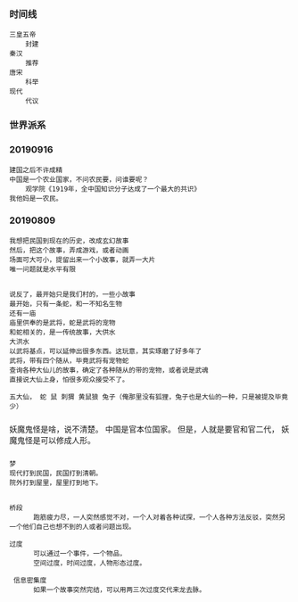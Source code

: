 

### 时间线
    三皇五帝
        封建
    秦汉
        推荐
    唐宋
        科举
    现代
        代议
    
### 世界派系

### 20190916
    
    建国之后不许成精
    中国是一个农业国家，不问农民要，问谁要呢？
        观学院《1919年，全中国知识分子达成了一个最大的共识》
    我他妈是一农民。
    

### 20190809
    
    我想把民国到现在的历史，改成玄幻故事
    然后，把这个故事，弄成游戏，或者动画
    场面可大可小，提留出来一个小故事，就弄一大片
    唯一问题就是水平有限
    
    
    说反了，最开始只是我们村的，一些小故事
    最开始，只有一条蛇，和一不知名生物
    还有一庙
    庙里供奉的是武将，蛇是武将的宠物
    和蛇相关的，是一传统故事，大供水
    大洪水
    以武将基点，可以延伸出很多东西。这玩意，其实琢磨了好多年了
    武将，带有四个随从，毕竟武将有宠物蛇
    查询各种大仙儿的故事，确定了各种随从的带的宠物，或者说是武魂
    直接说大仙上身，怕很多观众接受不了。
    
    五大仙， 蛇 鼠 刺猬 黄鼠狼 兔子（俺那里没有狐狸，兔子也是大仙的一种，只是被提及毕竟少）
    
    
###
   
   妖魔鬼怪是啥，说不清楚。
   中国是官本位国家。
   但是，人就是要官和官二代，
   妖魔鬼怪是可以修成人形。
   
###
    
    梦
    现代打到民国，民国打到清朝。
    院外打到屋里，屋里打到地下。
    
    
    桥段
          跑筋疲力尽，一人突然感觉不对，一个人对着各种试探，一个人各种方法反驳，突然另一个他们自己也想不到的人或者问题出现。
    
    过度
          可以通过一个事件，一个物品，
          空间过度，时间过度，人物形态过度。
    
     信息密集度
          如果一个故事突然完结，可以用两三次过度交代来龙去脉。
   
      
   
   
     

    
    
    
    